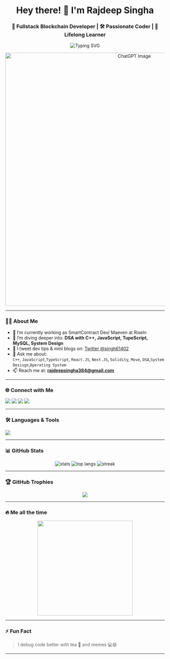 <h1 align="center">Hey there! 👋 I'm Rajdeep Singha</h1>
<h3 align="center">🚀 Fullstack Blockchain Developer | 🛠️ Passionate Coder | 📘 Lifelong Learner</h3>

<p align="center">
  <img src="https://readme-typing-svg.herokuapp.com?font=Fira+Code&pause=1000&color=2FA8D0&center=true&width=435&lines=Building+cool+things+with+code!;Currently+learning+React%2C+Java+%26+SQL;Blockchain+%26+DSA+enthusiast;Always+learning+new+tech!🚀" alt="Typing SVG" />
<p align="center">
  <img src="https://github.com/user-attachments/assets/460d8d0b-ac4b-45cc-82bd-6063d96f3d4a" alt="ChatGPT Image" width="800"/>
</p>


</p>



---

### 🧑‍💻 About Me

- 🔭 I’m currently working as SmartContract Dev/ Maeven at RiseIn 
- 🌱 I’m diving deeper into: **DSA with C++, JavaScript, TupeScript, MySQL, System Design**
- 📝 I tweet dev tips & mini blogs on: [Twitter @singh61402](https://twitter.com/web3withsingh)
- 💬 Ask me about:  
  `C++`, `JavaScript`,`TypeScript`, `React.JS`, `Next.JS`, `Solidity`, `Move`, `DSA`,`System Desisgn`,`Operating System`
- 📫 Reach me at: **rajdeepsingha384@gmail.com**

---

### 🌐 Connect with Me

<p align="left">
  <a href="https://twitter.com/web3withsingh"><img src="https://img.shields.io/badge/Twitter-%231DA1F2.svg?&style=for-the-badge&logo=twitter&logoColor=white"/></a>
  <a href="https://www.linkedin.com/in/rajdeep-singha-225b32246/"><img src="https://img.shields.io/badge/LinkedIn-%230077B5.svg?&style=for-the-badge&logo=linkedin&logoColor=white"/></a>
  <a href="https://www.instagram.com/rajdeepsingha4/"><img src="https://img.shields.io/badge/Instagram-%23E4405F.svg?&style=for-the-badge&logo=instagram&logoColor=white"/></a>
  <a href="https://www.youtube.com/channel/UCNIIj8nOLYrW8cacdY9NDwW"><img src="https://img.shields.io/badge/YouTube-%23FF0000.svg?&style=for-the-badge&logo=youtube&logoColor=white"/></a>
</p>

---

### 🛠️ Languages & Tools

<p align="left">
  <img src="https://skillicons.dev/icons?i=html,css,js,react,nodejs,typescript,next,solidity,move,clarity,,python,mysql,c,cpp,git,github" />
</p>

---

### 📊 GitHub Stats

<p align="center">
  <img src="https://github-readme-stats.vercel.app/api?username=rajdeep-singha&show_icons=true&theme=tokyonight" alt="stats" />
  <img src="https://github-readme-stats.vercel.app/api/top-langs/?username=rajdeep-singha&layout=compact&theme=tokyonight" alt="top langs" />
  <img src="https://github-readme-streak-stats.herokuapp.com/?user=rajdeep-singha&theme=tokyonight" alt="streak" />
</p>

---

### 🏆 GitHub Trophies

<p align="center">
  <img src="https://github-profile-trophy.vercel.app/?username=rajdeep-singha&theme=monokai" />
</p>

---

### 🔥 Me all the time 

<p align="center">
<!--   <img src="https://media.giphy.com/media/26tn33aiTi1jkl6H6/giphy.gif" width="300" />
  <img src="https://media.giphy.com/media/3oKIPf3C7HqqYBVcCk/giphy.gif" width="300" /> -->
  <img src="https://media.giphy.com/media/L8K62iTDkzGX6/giphy.gif" width="300" />
</p>

---

### ⚡ Fun Fact
> I debug code better with tea 🍵 and memes 💻😄

---



